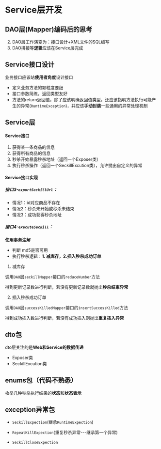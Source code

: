 # Service层开发



## DAO层(Mapper)编码后的思考

2. DAO层工作演变为：接口设计+XML文件的SQL编写
3. DAO拼接等**逻辑**应该在Service层完成

## Service接口设计

业务接口应该站**使用者角度**设计接口

* 定义业务方法的颗粒度要细
* 接口参数简练，返回类型友好
* 方法的return返回值，除了应该明确返回值类型，还应该指明方法执行可能产生的异常(`RuntimeException`)，并应该**手动封装**一些通用的异常处理机制

## Service层

#### Service接口

1. 获得某一条商品的信息
2. 获得所有商品的信息
3. 秒杀开始暴露秒杀地址（返回一个Exposer类）
4.  执行秒杀操作（返回一个SeckillExcution类），允许抛出自定义的异常

#### Service接口实现

##### 接口3-`exportSeckillUrl`：

* 情况1：id对应商品不存在
* 情况2：秒杀未开始或秒杀未结束
* 情况3：成功获得秒杀地址

##### 接口4-`executeSeckill`：

**使用事务注解**

* 判断 md5是否可用
* 执行秒杀逻辑：**1. 减库存，2.插入秒杀成功订单**

1. 减库存

调用`DAO`层`seckillMapper`接口的`reduceNumber`方法

得到更新记录数进行判断，若没有更新记录数就抛出**秒杀结束异常**

2. 插入秒杀成功订单

调用`DAO`层`successKilledMapper`接口的`insertSuccessKilled`方法

得到成功插入数进行判断，若没有成功插入则抛出**重复插入异常**

## dto包

dto层关注的是**Web和Service的数据传递**

* Exposer类
* SeckillExcution类

## enums包（代码不熟悉）

枚举几种秒杀执行结果的**状态**和**状态表示**

## exception异常包

* `SeckillExpection`(继承`RuntimeExpection`)

* `RepeatKillExpection`(重复秒杀异常---继承第一个异常)

* `SeckillCloseExpection`